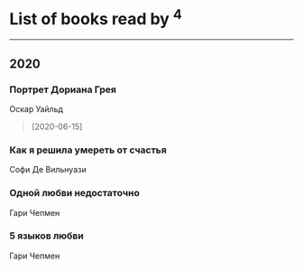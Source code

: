 # List of books read by [](https://plus.google.com/u/0/104731829794763834502/)<sup>4</sup>
---

## 2020

### Портрет Дориана Грея
Оскар Уайльд
> [2020-06-15] 


### Как я решила умереть от счастья
Софи Де Вильнуази


### Одной любви недостаточно
Гари Чепмен


### 5 языков любви
Гари Чепмен



